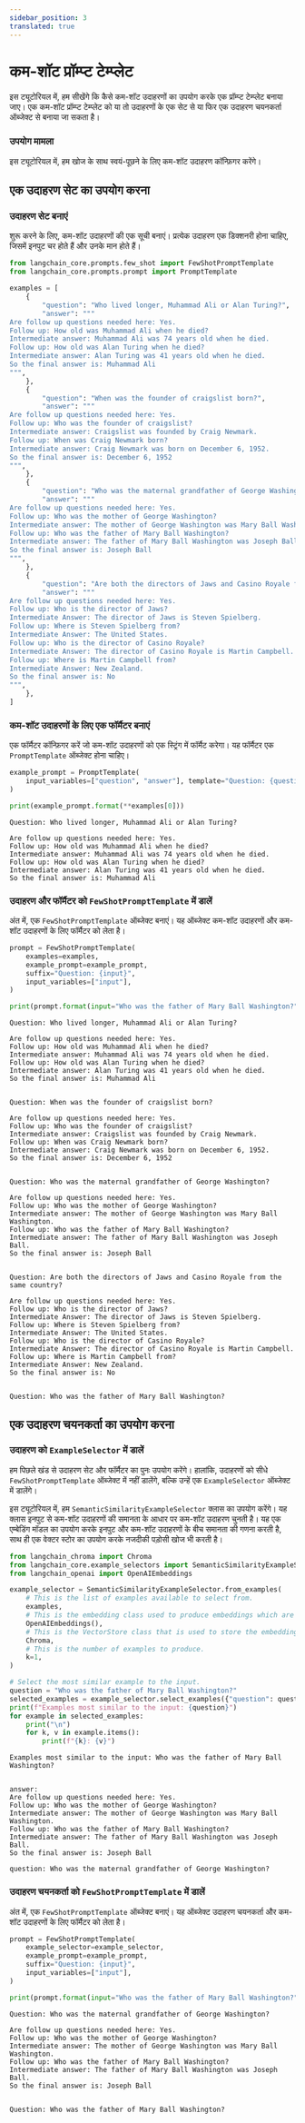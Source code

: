 ```yaml
---
sidebar_position: 3
translated: true
---
```


# कम-शॉट प्रॉम्प्ट टेम्प्लेट

इस ट्यूटोरियल में, हम सीखेंगे कि कैसे कम-शॉट उदाहरणों का उपयोग करके एक प्रॉम्प्ट टेम्प्लेट बनाया जाए। एक कम-शॉट प्रॉम्प्ट टेम्प्लेट को या तो उदाहरणों के एक सेट से या फिर एक उदाहरण चयनकर्ता ऑब्जेक्ट से बनाया जा सकता है।

### उपयोग मामला

इस ट्यूटोरियल में, हम खोज के साथ स्वयं-पूछने के लिए कम-शॉट उदाहरण कॉन्फ़िगर करेंगे।

## एक उदाहरण सेट का उपयोग करना

### उदाहरण सेट बनाएं

शुरू करने के लिए, कम-शॉट उदाहरणों की एक सूची बनाएं। प्रत्येक उदाहरण एक डिक्शनरी होना चाहिए, जिसमें इनपुट चर होते हैं और उनके मान होते हैं।

```python
from langchain_core.prompts.few_shot import FewShotPromptTemplate
from langchain_core.prompts.prompt import PromptTemplate

examples = [
    {
        "question": "Who lived longer, Muhammad Ali or Alan Turing?",
        "answer": """
Are follow up questions needed here: Yes.
Follow up: How old was Muhammad Ali when he died?
Intermediate answer: Muhammad Ali was 74 years old when he died.
Follow up: How old was Alan Turing when he died?
Intermediate answer: Alan Turing was 41 years old when he died.
So the final answer is: Muhammad Ali
""",
    },
    {
        "question": "When was the founder of craigslist born?",
        "answer": """
Are follow up questions needed here: Yes.
Follow up: Who was the founder of craigslist?
Intermediate answer: Craigslist was founded by Craig Newmark.
Follow up: When was Craig Newmark born?
Intermediate answer: Craig Newmark was born on December 6, 1952.
So the final answer is: December 6, 1952
""",
    },
    {
        "question": "Who was the maternal grandfather of George Washington?",
        "answer": """
Are follow up questions needed here: Yes.
Follow up: Who was the mother of George Washington?
Intermediate answer: The mother of George Washington was Mary Ball Washington.
Follow up: Who was the father of Mary Ball Washington?
Intermediate answer: The father of Mary Ball Washington was Joseph Ball.
So the final answer is: Joseph Ball
""",
    },
    {
        "question": "Are both the directors of Jaws and Casino Royale from the same country?",
        "answer": """
Are follow up questions needed here: Yes.
Follow up: Who is the director of Jaws?
Intermediate Answer: The director of Jaws is Steven Spielberg.
Follow up: Where is Steven Spielberg from?
Intermediate Answer: The United States.
Follow up: Who is the director of Casino Royale?
Intermediate Answer: The director of Casino Royale is Martin Campbell.
Follow up: Where is Martin Campbell from?
Intermediate Answer: New Zealand.
So the final answer is: No
""",
    },
]
```

### कम-शॉट उदाहरणों के लिए एक फॉर्मैटर बनाएं

एक फॉर्मैटर कॉन्फ़िगर करें जो कम-शॉट उदाहरणों को एक स्ट्रिंग में फॉर्मैट करेगा। यह फॉर्मैटर एक `PromptTemplate` ऑब्जेक्ट होना चाहिए।

```python
example_prompt = PromptTemplate(
    input_variables=["question", "answer"], template="Question: {question}\n{answer}"
)

print(example_prompt.format(**examples[0]))
```

```output
Question: Who lived longer, Muhammad Ali or Alan Turing?

Are follow up questions needed here: Yes.
Follow up: How old was Muhammad Ali when he died?
Intermediate answer: Muhammad Ali was 74 years old when he died.
Follow up: How old was Alan Turing when he died?
Intermediate answer: Alan Turing was 41 years old when he died.
So the final answer is: Muhammad Ali
```

### उदाहरण और फॉर्मैटर को `FewShotPromptTemplate` में डालें

अंत में, एक `FewShotPromptTemplate` ऑब्जेक्ट बनाएं। यह ऑब्जेक्ट कम-शॉट उदाहरणों और कम-शॉट उदाहरणों के लिए फॉर्मैटर को लेता है।

```python
prompt = FewShotPromptTemplate(
    examples=examples,
    example_prompt=example_prompt,
    suffix="Question: {input}",
    input_variables=["input"],
)

print(prompt.format(input="Who was the father of Mary Ball Washington?"))
```

```output
Question: Who lived longer, Muhammad Ali or Alan Turing?

Are follow up questions needed here: Yes.
Follow up: How old was Muhammad Ali when he died?
Intermediate answer: Muhammad Ali was 74 years old when he died.
Follow up: How old was Alan Turing when he died?
Intermediate answer: Alan Turing was 41 years old when he died.
So the final answer is: Muhammad Ali


Question: When was the founder of craigslist born?

Are follow up questions needed here: Yes.
Follow up: Who was the founder of craigslist?
Intermediate answer: Craigslist was founded by Craig Newmark.
Follow up: When was Craig Newmark born?
Intermediate answer: Craig Newmark was born on December 6, 1952.
So the final answer is: December 6, 1952


Question: Who was the maternal grandfather of George Washington?

Are follow up questions needed here: Yes.
Follow up: Who was the mother of George Washington?
Intermediate answer: The mother of George Washington was Mary Ball Washington.
Follow up: Who was the father of Mary Ball Washington?
Intermediate answer: The father of Mary Ball Washington was Joseph Ball.
So the final answer is: Joseph Ball


Question: Are both the directors of Jaws and Casino Royale from the same country?

Are follow up questions needed here: Yes.
Follow up: Who is the director of Jaws?
Intermediate Answer: The director of Jaws is Steven Spielberg.
Follow up: Where is Steven Spielberg from?
Intermediate Answer: The United States.
Follow up: Who is the director of Casino Royale?
Intermediate Answer: The director of Casino Royale is Martin Campbell.
Follow up: Where is Martin Campbell from?
Intermediate Answer: New Zealand.
So the final answer is: No


Question: Who was the father of Mary Ball Washington?
```

## एक उदाहरण चयनकर्ता का उपयोग करना

### उदाहरण को `ExampleSelector` में डालें

हम पिछले खंड से उदाहरण सेट और फॉर्मैटर का पुनः उपयोग करेंगे। हालांकि, उदाहरणों को सीधे `FewShotPromptTemplate` ऑब्जेक्ट में नहीं डालेंगे, बल्कि उन्हें एक `ExampleSelector` ऑब्जेक्ट में डालेंगे।

इस ट्यूटोरियल में, हम `SemanticSimilarityExampleSelector` क्लास का उपयोग करेंगे। यह क्लास इनपुट से कम-शॉट उदाहरणों की समानता के आधार पर कम-शॉट उदाहरण चुनती है। यह एक एम्बेडिंग मॉडल का उपयोग करके इनपुट और कम-शॉट उदाहरणों के बीच समानता की गणना करती है, साथ ही एक वेक्टर स्टोर का उपयोग करके नजदीकी पड़ोसी खोज भी करती है।

```python
from langchain_chroma import Chroma
from langchain_core.example_selectors import SemanticSimilarityExampleSelector
from langchain_openai import OpenAIEmbeddings

example_selector = SemanticSimilarityExampleSelector.from_examples(
    # This is the list of examples available to select from.
    examples,
    # This is the embedding class used to produce embeddings which are used to measure semantic similarity.
    OpenAIEmbeddings(),
    # This is the VectorStore class that is used to store the embeddings and do a similarity search over.
    Chroma,
    # This is the number of examples to produce.
    k=1,
)

# Select the most similar example to the input.
question = "Who was the father of Mary Ball Washington?"
selected_examples = example_selector.select_examples({"question": question})
print(f"Examples most similar to the input: {question}")
for example in selected_examples:
    print("\n")
    for k, v in example.items():
        print(f"{k}: {v}")
```

```output
Examples most similar to the input: Who was the father of Mary Ball Washington?


answer:
Are follow up questions needed here: Yes.
Follow up: Who was the mother of George Washington?
Intermediate answer: The mother of George Washington was Mary Ball Washington.
Follow up: Who was the father of Mary Ball Washington?
Intermediate answer: The father of Mary Ball Washington was Joseph Ball.
So the final answer is: Joseph Ball

question: Who was the maternal grandfather of George Washington?
```

### उदाहरण चयनकर्ता को `FewShotPromptTemplate` में डालें

अंत में, एक `FewShotPromptTemplate` ऑब्जेक्ट बनाएं। यह ऑब्जेक्ट उदाहरण चयनकर्ता और कम-शॉट उदाहरणों के लिए फॉर्मैटर को लेता है।

```python
prompt = FewShotPromptTemplate(
    example_selector=example_selector,
    example_prompt=example_prompt,
    suffix="Question: {input}",
    input_variables=["input"],
)

print(prompt.format(input="Who was the father of Mary Ball Washington?"))
```

```output
Question: Who was the maternal grandfather of George Washington?

Are follow up questions needed here: Yes.
Follow up: Who was the mother of George Washington?
Intermediate answer: The mother of George Washington was Mary Ball Washington.
Follow up: Who was the father of Mary Ball Washington?
Intermediate answer: The father of Mary Ball Washington was Joseph Ball.
So the final answer is: Joseph Ball


Question: Who was the father of Mary Ball Washington?
```
